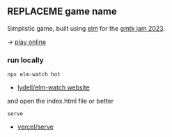 ## REPLACEME game name

Simplistic game, built using [elm](https://elm-lang.org/) for the [gmtk jam 2023](https://itch.io/jam/gmtk-2023).

→ [play online](https://lue-bird.github.io/gmtk-2023/)

### run locally
```noformatingples
npx elm-watch hot
```
  - [lydell/elm-watch website](https://lydell.github.io/elm-watch/)

and open the index.html file or better
```noformatingples
serve
```
  - [vercel/serve](https://github.com/vercel/serve)
